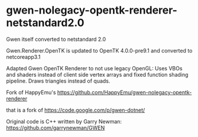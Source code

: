 gwen-nolegacy-opentk-renderer-netstandard2.0
============================================

Gwen itself converted to netstandard 2.0

Gwen.Renderer.OpenTK is updated to OpenTK 4.0.0-pre9.1 and converted to netcoreapp3.1

Adapted Gwen OpenTK Renderer to not use legacy OpenGL: Uses VBOs and shaders instead of client side vertex arrays and fixed function shading pipeline. Draws triangles instead of quads.

Fork of HappyEmu's https://github.com/HappyEmu/gwen-nolegacy-opentk-renderer

that is a fork of https://code.google.com/p/gwen-dotnet/

Original code is C++ written by Garry Newman: https://github.com/garrynewman/GWEN

